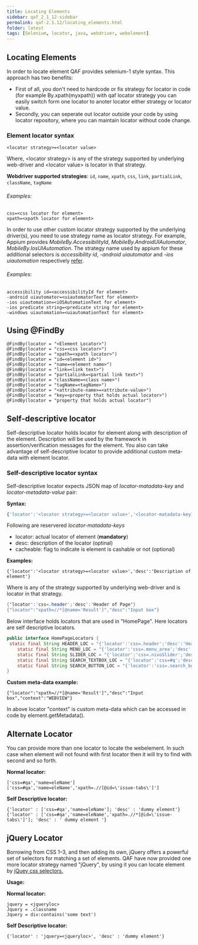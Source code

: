 ```yaml
---
title: Locating Elements
sidebar: qaf_2_1_12-sidebar
permalink: qaf-2.1.12/locating_elements.html
folder: latest
tags: [Selenium, locator, java, webdriver, webelement]
---
```


## Locating Elements

In order to locate element QAF provides selenium-1 style syntax. This approach has two benefits: 
 * First of all, you don't need to hardcode or fix strategy for locator in code (for example By.xpath(myxpath)) with qaf locator strategy you can easily switch form one locator to anoter locator either strategy or locator value. 
 * Secondly, you can seperate out locator outside your code by using locator repository, where you can maintain locator without code change.

### Element locator syntax

```
<locator strategy>=<locator value>
```
Where, &lt;locator strategy> is any of the strategy supported by underlying web-driver and &lt;locator value> is locator in that strategy. 

**Webdriver supported strategies**: `id`, `name`, `xpath`, `css`, `link`, `partialLink`, `className`, `tagName`

###### Examples:

```
css=<css locator for element>
xpath=<xpath locator for element>

```

In order to use other custom locator strategy supported by the underlying driver(s), you need to use strategy name as locator strategy. For example, Appium provides _MobileBy.AccessibilityId_, _MobileBy.AndroidUIAutomator_, _MobileBy.IosUIAutomation_. The strategy name used by appium for these additional selectors is _accessibility id_, _-android uiautomator_ and _-ios uiautomation_ respectively [refer](https://github.com/appium/java-client/blob/master/src/main/java/io/appium/java_client/MobileSelector.java).

###### Examples:

```
accessibility id=<accessibilityId for element>
-android uiautomator=<uiautomatorText for element>
-ios uiautomation=<iOSAutomationText for element>
-ios predicate string=<predicate string for element>
-windows uiautomation=<uiautomationText for element>

```


## Using @FindBy
```
@FindBy(locator = "<Element Locator>")
@FindBy(locator = "css=<css locator>")
@FindBy(locator = "xpath=<xpath locator>")
@FindBy(locator = "id=<element id>")
@FindBy(locator = "name=<element name>")
@FindBy(locator = "link=<link text>")
@FindBy(locator = "partialLink=<partial link text>")
@FindBy(locator = "className=<class name>")
@FindBy(locator = "tagName=<tagName>")
@FindBy(locator = "<attribute-name>=<attribute-value>")
@FindBy(locator = "key=<property that holds actual locator>")
@FindBy(locator = "property that holds actual locator")

```

## Self-descriptive locator
Self-descriptive locator holds locator for element along with description of the element. Description will be used by the framework in assertion/verification messages for the element. You also can take advantage of self-descriptive locator to provide additional custom meta-data with element locator. 

### Self-descriptive locator syntax
Self-descriptive locator expects JSON map of _locator-matadata-key_ and _locator-metadata-value_ pair:

**Syntax:**

``` javascript
{'locator':'<locator strategy>=<locator value>','<locator-matadata-key1>' = '<locator-matadata-value1>','<locator-matadata-keyN>' = '<locator-matadata-valueN>'}
```

Following are reservered  _locator-matadata-keys_
  * locator: actual locator of element (**mandatory**)
  * desc: description of the locator (optinal)
  * cacheable: flag to indicate is element is cashable or not (optional)

**Examples:**
```
{'locator':'<locator strategy>=<locator value>','desc':'Description of element'}
```
Where <locator strategy> is any of the strategy supported by underlying web-driver and <locator value> is locator in that strategy. 


```java
{'locator':'css=.header';'desc':'Header of Page'}
{"locator":"xpath=//*[@name='Result']","desc":"Input box"}
```

Below interface holds locators that are used in "HomePage". Here locators are self descriptive locators.

```java
public interface HomePageLocators {
 static final String HEADER_LOC = "{'locator':'css=.header';'desc':'Header of Page'}";
    static final String MENU_LOC = "{'locator':'css=.menu_area';'desc':'Menu of Page'}";
    static final String SLIDER_LOC = "{'locator':'css=.nivoSlider';'desc':'Slid Show in Home Page'}";
    static final String SEARCH_TEXTBOX_LOC = "{'locator':'css=#q';'desc':'Search Text Box'}";
    static final String SEARCH_BUTTON_LOC = "{'locator':'css=.search_bg a';'desc':'Search Button'}";
}
```

**Custom meta-data example:**

```
{"locator":"xpath=//*[@name='Result']","desc":"Input box","context":"WEBVIEW"}
```
In above locator "context" is custom meta-data which can be accessed in code by element.getMetadata().


## Alternate Locator

You can provide more than one locator to locate the webelement. In such case when element will not found with first locator then it will try to find with second and so forth.

**Normal locator:**

```
['css=#qa','name=eleName']
['css=#qa','name=eleName','xpath=.//[@id=\'issue-tabs\']']
```

**Self Descriptive locator:**

```
{'locator' : ['css=#qa','name=eleName']; 'desc' : 'dummy element'}
{'locator' : ['css=#qa','name=eleName','xpath=.//*[@id=\'issue-tabs\']']; 'desc' : ' dummy element '}
```

## jQuery Locator

Borrowing from CSS 1–3, and then adding its own, jQuery offers a powerful set of selectors for matching a set of elements. QAF have now provided one more locator strategy named "jQuery", by using it you can locate element by [jQuey css selectors.](http://api.jquery.com/category/selectors/)

**Usage:**

**Normal locator:**

```properties
jquery = <jqueryloc>
Jquery = .classname
Jquery = div:contains('some text')
```

**Self Descriptive locator:**

```
{'locator' : 'jquery=<jqueryloc>', 'desc' : 'dummy element'}
```

